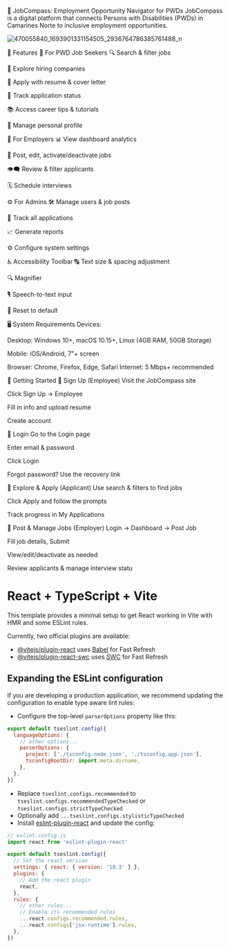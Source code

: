 
🧭 JobCompass: Employment Opportunity Navigator for PWDs
JobCompass is a digital platform that connects Persons with Disabilities (PWDs) in Camarines Norte to inclusive employment opportunities.

![470055840_1693901331154505_2936764786385761488_n](https://github.com/user-attachments/assets/e113f4eb-fd8b-4267-b951-2164369700dd)

🔑 Features
👤 For PWD Job Seekers
🔍 Search & filter jobs

🏢 Explore hiring companies

📄 Apply with resume & cover letter

🧾 Track application status

📚 Access career tips & tutorials

👤 Manage personal profile

🏢 For Employers
📊 View dashboard analytics

📌 Post, edit, activate/deactivate jobs

👁️‍🗨️ Review & filter applicants

🗓 Schedule interviews

⚙️ For Admins
🛠 Manage users & job posts

📑 Track all applications

📈 Generate reports

⚙️ Configure system settings

♿ Accessibility Toolbar
🔠 Text size & spacing adjustment

🔍 Magnifier

🎙 Speech-to-text input

🔄 Reset to default

🖥️ System Requirements
Devices:

Desktop: Windows 10+, macOS 10.15+, Linux (4GB RAM, 50GB Storage)

Mobile: iOS/Android, 7"+ screen

Browser: Chrome, Firefox, Edge, Safari
Internet: 5 Mbps+ recommended

🚀 Getting Started
👥 Sign Up (Employee)
Visit the JobCompass site

Click Sign Up → Employee

Fill in info and upload resume

Create account

🔐 Login
Go to the Login page

Enter email & password

Click Login

Forgot password? Use the recovery link

💼 Explore & Apply (Applicant)
Use search & filters to find jobs

Click Apply and follow the prompts

Track progress in My Applications

📢 Post & Manage Jobs (Employer)
Login → Dashboard → Post Job

Fill job details, Submit

View/edit/deactivate as needed

Review applicants & manage interview statu


# React + TypeScript + Vite

This template provides a minimal setup to get React working in Vite with HMR and some ESLint rules.

Currently, two official plugins are available:

- [@vitejs/plugin-react](https://github.com/vitejs/vite-plugin-react/blob/main/packages/plugin-react/README.md) uses [Babel](https://babeljs.io/) for Fast Refresh
- [@vitejs/plugin-react-swc](https://github.com/vitejs/vite-plugin-react-swc) uses [SWC](https://swc.rs/) for Fast Refresh

## Expanding the ESLint configuration

If you are developing a production application, we recommend updating the configuration to enable type aware lint rules:

- Configure the top-level `parserOptions` property like this:

```js
export default tseslint.config({
  languageOptions: {
    // other options...
    parserOptions: {
      project: ['./tsconfig.node.json', './tsconfig.app.json'],
      tsconfigRootDir: import.meta.dirname,
    },
  },
})
```

- Replace `tseslint.configs.recommended` to `tseslint.configs.recommendedTypeChecked` or `tseslint.configs.strictTypeChecked`
- Optionally add `...tseslint.configs.stylisticTypeChecked`
- Install [eslint-plugin-react](https://github.com/jsx-eslint/eslint-plugin-react) and update the config:

```js
// eslint.config.js
import react from 'eslint-plugin-react'

export default tseslint.config({
  // Set the react version
  settings: { react: { version: '18.3' } },
  plugins: {
    // Add the react plugin
    react,
  },
  rules: {
    // other rules...
    // Enable its recommended rules
    ...react.configs.recommended.rules,
    ...react.configs['jsx-runtime'].rules,
  },
})
```
